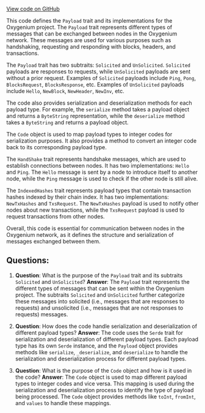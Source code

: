 [View code on GitHub](https://github.com/oxygenium/oxygenium/protocol/src/main/scala/org/oxygenium/protocol/message/Payload.scala)

This code defines the `Payload` trait and its implementations for the Oxygenium project. The `Payload` trait represents different types of messages that can be exchanged between nodes in the Oxygenium network. These messages are used for various purposes such as handshaking, requesting and responding with blocks, headers, and transactions.

The `Payload` trait has two subtraits: `Solicited` and `UnSolicited`. `Solicited` payloads are responses to requests, while `UnSolicited` payloads are sent without a prior request. Examples of `Solicited` payloads include `Ping`, `Pong`, `BlocksRequest`, `BlocksResponse`, etc. Examples of `UnSolicited` payloads include `Hello`, `NewBlock`, `NewHeader`, `NewInv`, etc.

The code also provides serialization and deserialization methods for each payload type. For example, the `serialize` method takes a payload object and returns a `ByteString` representation, while the `deserialize` method takes a `ByteString` and returns a payload object.

The `Code` object is used to map payload types to integer codes for serialization purposes. It also provides a method to convert an integer code back to its corresponding payload type.

The `HandShake` trait represents handshake messages, which are used to establish connections between nodes. It has two implementations: `Hello` and `Ping`. The `Hello` message is sent by a node to introduce itself to another node, while the `Ping` message is used to check if the other node is still alive.

The `IndexedHashes` trait represents payload types that contain transaction hashes indexed by their chain index. It has two implementations: `NewTxHashes` and `TxsRequest`. The `NewTxHashes` payload is used to notify other nodes about new transactions, while the `TxsRequest` payload is used to request transactions from other nodes.

Overall, this code is essential for communication between nodes in the Oxygenium network, as it defines the structure and serialization of messages exchanged between them.
## Questions: 
 1. **Question**: What is the purpose of the `Payload` trait and its subtraits `Solicited` and `UnSolicited`?
   **Answer**: The `Payload` trait represents the different types of messages that can be sent within the Oxygenium project. The subtraits `Solicited` and `UnSolicited` further categorize these messages into solicited (i.e., messages that are responses to requests) and unsolicited (i.e., messages that are not responses to requests) messages.

2. **Question**: How does the code handle serialization and deserialization of different payload types?
   **Answer**: The code uses the `Serde` trait for serialization and deserialization of different payload types. Each payload type has its own `Serde` instance, and the `Payload` object provides methods like `serialize`, `_deserialize`, and `deserialize` to handle the serialization and deserialization process for different payload types.

3. **Question**: What is the purpose of the `Code` object and how is it used in the code?
   **Answer**: The `Code` object is used to map different payload types to integer codes and vice versa. This mapping is used during the serialization and deserialization process to identify the type of payload being processed. The `Code` object provides methods like `toInt`, `fromInt`, and `values` to handle these mappings.